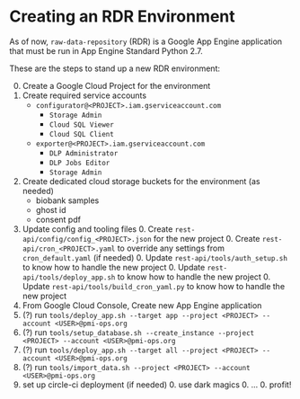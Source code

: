 # Creating an RDR Environment

As of now, `raw-data-repository` (RDR) is a Google App Engine application that must be run in App Engine Standard Python 2.7.

These are the steps to stand up a new RDR environment:

0. Create a Google Cloud Project for the environment
0. Create required service accounts
    * `configurator@<PROJECT>.iam.gserviceaccount.com`
        * `Storage Admin`
        * `Cloud SQL Viewer`
        * `Cloud SQL Client`
    * `exporter@<PROJECT>.iam.gserviceaccount.com`
        * `DLP Administrator`
        * `DLP Jobs Editor`
        * `Storage Admin`
0. Create dedicated cloud storage buckets for the environment (as needed)
    * biobank samples
    * ghost id
    * consent pdf
0. Update config and tooling files
    0. Create `rest-api/config/config_<PROJECT>.json` for the new project
    0. Create `rest-api/cron_<PROJECT>.yaml` to override any settings from `cron_default.yaml` (if needed)
    0. Update `rest-api/tools/auth_setup.sh` to know how to handle the new project
    0. Update `rest-api/tools/deploy_app.sh` to know how to handle the new project
    0. Update `rest-api/tools/build_cron_yaml.py` to know how to handle the new project
0. From Google Cloud Console, Create new App Engine application
0. (?) run `tools/deploy_app.sh --target app --project <PROJECT> --account <USER>@pmi-ops.org`
0. (?) run `tools/setup_database.sh --create_instance --project <PROJECT> --account <USER>@pmi-ops.org`
0. (?) run `tools/deploy_app.sh --target all --project <PROJECT> --account <USER>@pmi-ops.org`
0. (?) run `tools/import_data.sh --project <PROJECT> --account <USER>@pmi-ops.org`
0. set up circle-ci deployment (if needed)
    0. use dark magics
    0. ...
    0. profit!
